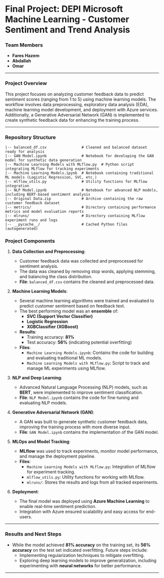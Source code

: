 
# Final Project: DEPI Microsoft Machine Learning - Customer Sentiment and Trend Analysis

### Team Members
- **Fares Hazem**
- **Abdallah**
- **Omar**

---

### Project Overview

This project focuses on analyzing customer feedback data to predict sentiment scores (ranging from 1 to 5) using machine learning models. The workflow involves data preprocessing, exploratory data analysis (EDA), machine learning model development, and deployment with Azure services. Additionally, a Generative Adversarial Network (GAN) is implemented to create synthetic feedback data for enhancing the training process.

---

### Repository Structure

```
|-- balanced_df.csv                # Cleaned and balanced dataset ready for analysis
|-- GAN Model.ipynb                # Notebook for developing the GAN model for synthetic data generation
|-- Machine Learning Models with MLflow.py  # Python script integrating MLflow for tracking experiments
|-- Machine Learning Models.ipynb  # Notebook containing traditional ML models (Logistic Regression, SVC, etc.)
|-- mlflow_utils.py                # Utility functions for MLflow integration
|-- NLP Model.ipynb                # Notebook for advanced NLP models, including BERT-based sentiment analysis
|-- Original Data.zip              # Archive containing the raw customer feedback dataset
|-- metrics/                       # Directory containing performance metrics and model evaluation reports
|-- mlruns/                        # Directory containing MLflow experiment runs and logs
|-- __pycache__/                   # Cached Python files (autogenerated)
```

### Project Components

1. **Data Collection and Preprocessing**:
   - Customer feedback data was collected and preprocessed for sentiment analysis.
   - The data was cleaned by removing stop words, applying stemming, and balancing the class distribution.
   - **File**: `balanced_df.csv` contains the cleaned and preprocessed data.

2. **Machine Learning Models**:
   - Several machine learning algorithms were trained and evaluated to predict customer sentiment based on feedback text.
   - The best performing model was an **ensemble** of:
     - **SVC (Support Vector Classifier)**
     - **Logistic Regression**
     - **XGBClassifier (XGBoost)**
   - **Results**: 
     - Training accuracy: **81%**
     - Test accuracy: **56%** (indicating potential overfitting)
   - **Files**:
     - `Machine Learning Models.ipynb`: Contains the code for building and evaluating traditional ML models.
     - `Machine Learning Models with MLflow.py`: Script to track and manage ML experiments using MLflow.

3. **NLP and Deep Learning**:
   - Advanced Natural Language Processing (NLP) models, such as **BERT**, were implemented to improve sentiment classification.
   - **File**: `NLP Model.ipynb` contains the code for fine-tuning and evaluating NLP models.

4. **Generative Adversarial Network (GAN)**:
   - A GAN was built to generate synthetic customer feedback data, improving the training process with more diverse input.
   - **File**: `GAN Model.ipynb` contains the implementation of the GAN model.

5. **MLOps and Model Tracking**:
   - **MLflow** was used to track experiments, monitor model performance, and manage the deployment pipeline.
   - **Files**:
     - `Machine Learning Models with MLflow.py`: Integration of MLflow for experiment tracking.
     - `mlflow_utils.py`: Utility functions for working with MLflow.
     - `mlruns/`: Stores the results and logs from all tracked experiments.

6. **Deployment**:
   - The final model was deployed using **Azure Machine Learning** to enable real-time sentiment prediction.
   - Integration with Azure ensured scalability and easy access for end-users.

---

### Results and Next Steps

- While the model achieved **81% accuracy** on the training set, its **56% accuracy** on the test set indicated overfitting. Future steps include:
  - Implementing regularization techniques to mitigate overfitting.
  - Exploring deep learning models to improve generalization, including experimenting with **neural networks** for better performance.

---

